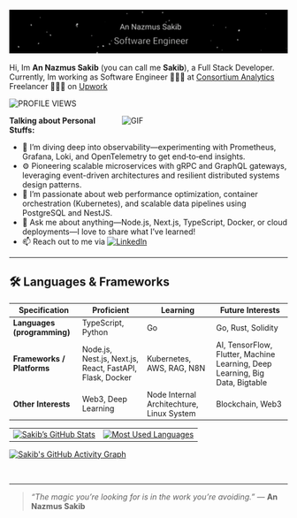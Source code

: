 <!-- ============================
     HEADER: GIF + Intro
============================ -->

[![Header](/img/banner.gif)](https://www.youtube.com/watch?v=dQw4w9WgXcQ)

Hi, Im **An Nazmus Sakib** (you can call me **Sakib**), a Full Stack Developer. Currently, Im working as Software Engineer 🙍🏽‍♂️ at [Consortium Analytics](https://consortiumanalytics.eu/)  
Freelancer 👨🏽‍💻 on [Upwork](https://www.upwork.com/sakibxvz)

<!-- Static “fake” profile‑views badge -->

![PROFILE VIEWS](https://img.shields.io/static/v1?label=PROFILE%20VIEWS&message=1539&color=blueviolet&style=for-the-badge)

<img
align="right"
alt="GIF"
src="https://media.giphy.com/media/836HiJc7pgzy8iNXCn/giphy.gif"
style="margin: 0 0 1em 1em"
width="300"
/>

**Talking about Personal Stuffs:**

- 🌱 I’m diving deep into observability—experimenting with Prometheus, Grafana, Loki, and OpenTelemetry to get end‑to‑end insights.
- ⚙️ Pioneering scalable microservices with gRPC and GraphQL gateways, leveraging event-driven architectures and resilient distributed systems design patterns.
- 🤔 I’m passionate about web performance optimization, container orchestration (Kubernetes), and scalable data pipelines using PostgreSQL and NestJS.
- 💬 Ask me about anything—Node.js, Next.js, TypeScript, Docker, or cloud deployments—I love to share what I’ve learned!
- 📫 Reach out to me via [![LinkedIn](https://img.shields.io/badge/LinkedIn-0077B5?style=flat-square&logo=linkedin&logoColor=white)](https://linkedin.com/in/sakibxvz)

---

## 🛠️ Languages & Frameworks

| Specification               | Proficient                                               | Learning                                  | Future Interests                                                             |
| --------------------------- | -------------------------------------------------------- | ----------------------------------------- | ---------------------------------------------------------------------------- |
| **Languages (programming)** | TypeScript, Python                                       | Go                                        | Go, Rust, Solidity                                                           |
| **Frameworks / Platforms**  | Node.js, Nest.js, Next.js, React, FastAPI, Flask, Docker | Kubernetes, AWS, RAG, N8N                 | AI, TensorFlow, Flutter, Machine Learning, Deep Learning, Big Data, Bigtable |
| **Other Interests**         | Web3, Deep Learning                                      | Node Internal Architechture, Linux System | Blockchain, Web3                                                             |

<!-- ============================
     GITHUB STATS & LANGUAGES (Responsive)
============================ -->
<table>
  <tr>
    <td>
      <a href="https://github.com/sakibxvz">
        <img
          src="https://github-readme-stats.anuraghazra1.vercel.app/api?username=sakibxvz&show_icons=true&title_color=fff&icon_color=79ff97&text_color=9f9f9f&bg_color=151515"
          alt="Sakib’s GitHub Stats"
          height="200"
        />
      </a>
    </td>
    <td>
      <a href="https://github.com/sakibxvz">
        <img
          src="https://github-readme-stats.anuraghazra1.vercel.app/api/top-langs?username=sakibxvz&layout=compact&langs_count=8&card_width=320&title_color=fff&icon_color=79ff97&text_color=9f9f9f&bg_color=151515"
          alt="Most Used Languages"
          height="200"
        />
      </a>
    </td>
  </tr>
</table>

[![Sakib's GitHub Activity Graph](https://github-readme-activity-graph.vercel.app/graph?username=sakibxvz&area=true&area_color=79ff9715&point=79ff97&color=9f9f9f&line=79ff97&bg_color=151515&title_color=ffffff&hide_border=true&custom_title=GitHub%20Activity%20Graph)](https://github.com/Ashutosh00710/github-readme-activity-graph)




<br clear="both"/>

---

> _“The magic you’re looking for is in the work you’re avoiding.”_
> — **An Nazmus Sakib**
